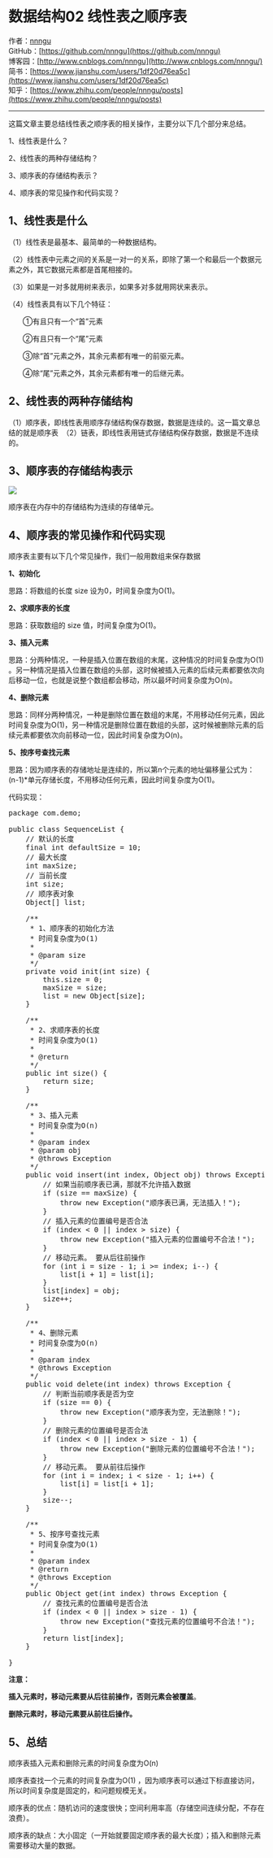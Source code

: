 # 数据结构02 线性表之顺序表
作者：[nnngu](https://github.com/nnngu)  
GitHub：[https://github.com/nnngu](https://github.com/nnngu)  
博客园：[http://www.cnblogs.com/nnngu](http://www.cnblogs.com/nnngu/)  
简书：[https://www.jianshu.com/users/1df20d76ea5c](https://www.jianshu.com/users/1df20d76ea5c)  
知乎：[https://www.zhihu.com/people/nnngu/posts](https://www.zhihu.com/people/nnngu/posts)  

---

这篇文章主要总结线性表之顺序表的相关操作，主要分以下几个部分来总结。

1、线性表是什么？ 

2、线性表的两种存储结构？ 

3、顺序表的存储结构表示？  

4、顺序表的常见操作和代码实现？

## 1、线性表是什么 

（1）线性表是最基本、最简单的一种数据结构。

（2）线性表中元素之间的关系是一对一的关系，即除了第一个和最后一个数据元素之外，其它数据元素都是首尾相接的。

（3）如果是一对多就用树来表示，如果多对多就用网状来表示。

（4）线性表具有以下几个特征：

　　①有且只有一个“首”元素
  
　　②有且只有一个“尾”元素
  
　　③除“首”元素之外，其余元素都有唯一的前驱元素。
  
　　④除“尾”元素之外，其余元素都有唯一的后继元素。  

## 2、线性表的两种存储结构

（1）顺序表，即线性表用顺序存储结构保存数据，数据是连续的。这一篇文章总结的就是顺序表 
（2）链表，即线性表用链式存储结构保存数据，数据是不连续的。

## 3、顺序表的存储结构表示

![][1]

顺序表在内存中的存储结构为连续的存储单元。

## 4、顺序表的常见操作和代码实现 

顺序表主要有以下几个常见操作，我们一般用数组来保存数据

**1、初始化**

思路：将数组的长度 size 设为0，时间复杂度为O(1)。

**2、求顺序表的长度**

思路：获取数组的 size 值，时间复杂度为O(1)。

**3、插入元素**

思路：分两种情况，一种是插入位置在数组的末尾，这种情况的时间复杂度为O(1) 。另一种情况是插入位置在数组的头部，这时候被插入元素的后续元素都要依次向后移动一位，也就是说整个数组都会移动，所以最坏时间复杂度为O(n)。

**4、删除元素**

思路：同样分两种情况，一种是删除位置在数组的末尾，不用移动任何元素，因此时间复杂度为O(1)，另一种情况是删除位置在数组的头部，这时候被删除元素的后续元素都要依次向前移动一位，因此时间复杂度为O(n)。

**5、按序号查找元素**

思路：因为顺序表的存储地址是连续的，所以第n个元素的地址偏移量公式为：(n-1)*单元存储长度，不用移动任何元素，因此时间复杂度为O(1)。

代码实现：

<pre>package com.demo;

public class SequenceList {
    // 默认的长度
    final int defaultSize = 10;
    // 最大长度
    int maxSize;
    // 当前长度
    int size;
    // 顺序表对象
    Object[] list;

    /**
     * 1、顺序表的初始化方法
     * 时间复杂度为O(1)
     *
     * @param size
     */
    private void init(int size) {
        this.size = 0;
        maxSize = size;
        list = new Object[size];
    }

    /**
     * 2、求顺序表的长度
     * 时间复杂度为O(1)
     *
     * @return
     */
    public int size() {
        return size;
    }

    /**
     * 3、插入元素
     * 时间复杂度为O(n)
     *
     * @param index
     * @param obj
     * @throws Exception
     */
    public void insert(int index, Object obj) throws Exception {
        // 如果当前顺序表已满，那就不允许插入数据
        if (size == maxSize) {
            throw new Exception("顺序表已满，无法插入！");
        }
        // 插入元素的位置编号是否合法
        if (index < 0 || index > size) {
            throw new Exception("插入元素的位置编号不合法！");
        }
        // 移动元素。 要从后往前操作
        for (int i = size - 1; i >= index; i--) {
            list[i + 1] = list[i];
        }
        list[index] = obj;
        size++;
    }

    /**
     * 4、删除元素
     * 时间复杂度为O(n)
     *
     * @param index
     * @throws Exception
     */
    public void delete(int index) throws Exception {
        // 判断当前顺序表是否为空
        if (size == 0) {
            throw new Exception("顺序表为空，无法删除！");
        }
        // 删除元素的位置编号是否合法
        if (index < 0 || index > size - 1) {
            throw new Exception("删除元素的位置编号不合法！");
        }
        // 移动元素。 要从前往后操作
        for (int i = index; i < size - 1; i++) {
            list[i] = list[i + 1];
        }
        size--;
    }

    /**
     * 5、按序号查找元素
     * 时间复杂度为O(1)
     *
     * @param index
     * @return
     * @throws Exception
     */
    public Object get(int index) throws Exception {
        // 查找元素的位置编号是否合法
        if (index < 0 || index > size - 1) {
            throw new Exception("查找元素的位置编号不合法！");
        }
        return list[index];
    }

}</pre>

**注意：**

**插入元素时，移动元素要从后往前操作，否则元素会被覆盖**。

**删除元素时，移动元素要从前往后操作。**

## **5、总结**

顺序表插入元素和删除元素的时间复杂度为O(n)

顺序表查找一个元素的时间复杂度为O(1) ，因为顺序表可以通过下标直接访问，所以时间复杂度是固定的，和问题规模无关。

顺序表的优点：随机访问的速度很快；空间利用率高（存储空间连续分配，不存在浪费）。

顺序表的缺点：大小固定（一开始就要固定顺序表的最大长度）；插入和删除元素需要移动大量的数据。


  [1]: https://www.github.com/nnngu/FigureBed/raw/master/2018/1/21/1516472572476.jpg
